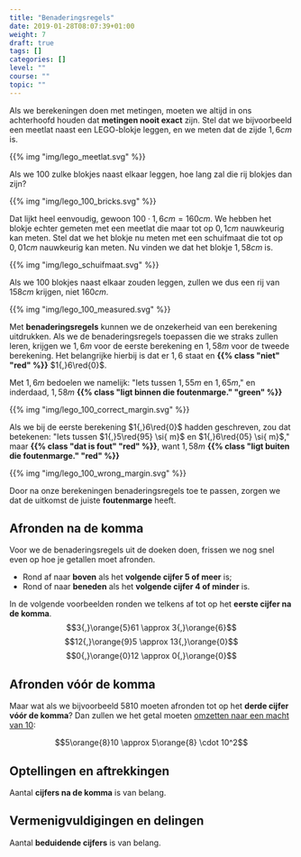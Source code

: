 ```yaml
---
title: "Benaderingsregels"
date: 2019-01-28T08:07:39+01:00
weight: 7
draft: true
tags: []
categories: []
level: ""
course: ""
topic: ""
---
```

Als we berekeningen doen met metingen, moeten we altijd in ons achterhoofd
houden dat **metingen nooit exact** zijn. Stel dat we bijvoorbeeld een meetlat
naast een LEGO-blokje leggen, en we meten dat de zijde
$1{,}6 \si{ cm}$ is.

{{% img "img/lego_meetlat.svg" %}}

Als we 100 zulke blokjes naast elkaar leggen,
hoe lang zal die rij blokjes dan zijn?

{{% img "img/lego_100_bricks.svg" %}}

Dat lijkt heel eenvoudig, gewoon $100 \cdot 1{,}6 \si{ cm} = 160 \si{ cm}$. We
hebben het blokje echter gemeten met een meetlat die maar tot op $0{,}1 \si{
cm}$ nauwkeurig kan meten. Stel dat we het blokje nu meten met een schuifmaat
die tot op $0{,}01 \si{ cm}$ nauwkeurig kan meten. Nu vinden we dat het blokje
$1{,}58 \si{ cm}$ is.

{{% img "img/lego_schuifmaat.svg" %}}

Als we 100 blokjes naast elkaar zouden leggen, zullen we dus een rij van $158
\si{ cm}$ krijgen, niet $160 \si{ cm}$.

{{% img "img/lego_100_measured.svg" %}}

Met **benaderingsregels** kunnen we de onzekerheid van een berekening
uitdrukken. Als we de benaderingsregels toepassen die we straks zullen leren,
krijgen we $1{,}6 \si{ m}$ voor de eerste berekening en $1{,}58 \si{ m}$ voor
de tweede berekening. Het belangrijke hierbij is dat er $1{,}6$ staat en
**{{% class "niet" "red" %}}**
$1{,}6\red{0}$. 

Met $1{,}6 \si{ m}$ bedoelen we namelijk: "Iets tussen $1{,}55 \si{ m}$ en
$1{,}65 \si{ m}$," en inderdaad, $1{,}58 \si{ m}$
**{{% class "ligt binnen die foutenmarge." "green" %}}**

{{% img "img/lego_100_correct_margin.svg" %}}

Als we bij de eerste berekening $1{,}6\red{0}$ hadden geschreven, zou dat
betekenen: "Iets tussen $1{,}5\red{95} \si{ m}$ en $1{,}6\red{05} \si{ m}$,"
maar
**{{% class "dat is fout" "red" %}}**,
want $1{,}58 \si{ m}$
**{{% class "ligt buiten die foutenmarge." "red" %}}**

{{% img "img/lego_100_wrong_margin.svg" %}}

Door na onze berekeningen benaderingsregels toe te passen, zorgen we dat de
uitkomst de juiste **foutenmarge** heeft.

## Afronden na de komma
Voor we de benaderingsregels uit de doeken doen,
frissen we nog snel even op hoe je getallen moet afronden.

* Rond af naar **boven** als het **volgende cijfer 5 of meer** is;
* Rond of naar **beneden** als het **volgende cijfer 4 of minder** is.

In de volgende voorbeelden ronden we telkens af tot op het **eerste cijfer na
de komma**.  $$3{,}\orange{5}61 \approx 3{,}\orange{6}$$ $$12{,}\orange{9}5
\approx 13{,}\orange{0}$$ $$0{,}\orange{0}12 \approx 0{,}\orange{0}$$

## Afronden vóór de komma
Maar wat als we bijvoorbeeld $5810$ moeten afronden
tot op het **derde cijfer vóór de komma**? Dan zullen we het getal moeten
[omzetten naar een macht van
10](../machten_van_10#getallen-omzetten-naar-een-macht-van-10):

$$5\orange{8}10 \approx 5\orange{8} \cdot 10^2$$


## Optellingen en aftrekkingen
Aantal **cijfers na de komma** is van belang.

## Vermenigvuldigingen en delingen
Aantal **beduidende cijfers** is van belang.
